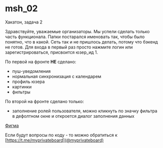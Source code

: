 # msh_02
Хакатон, задача 2

Здравствуйте, уважаемые организаторы. Мы успели сделать только часть функционала.
Папки постарался именовать так, чтобы было понятно, что в какой.
Сеть так и не пришлось делать, потому что бэкенд не готов.
Для входа в первый раз просто нажмите логин или зарегистрироваться, присвоится юзер_ид 1.

По первой на фронте **НЕ** сделано:
* пуш-уведомления
* нормальная синхронизация с календарем
* профиль юзера
* картинки
* фильтры

По второй на фронте сделано только:
* заполнение ролей пользователя, можно кликнуть по значку фильтра в дефолтном окне и откроется диалог заполнения данных

[Фигма](https://www.figma.com/file/PGwWZZxiiesuR3tW5Jqa4s/Moscow-City-Hack?node-id=0%3A1)

Если будут вопросы по коду - то можно обратиться к [https://t.me/myprivateboard](@myprivateboard)

